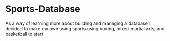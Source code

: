 # Sports-Database
As a way of learning more about building and managing a database I decided to make my own using sports using boxing, mixed martial arts, and basketball to start
